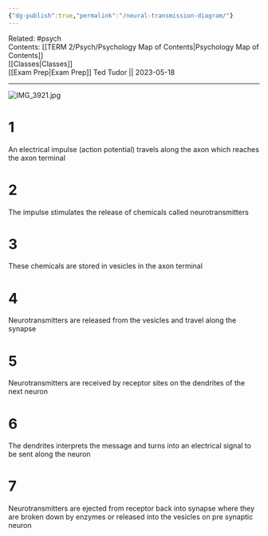 ```yaml
---
{"dg-publish":true,"permalink":"/neural-transmission-diagram/"}
---
```


Related: #psych  
Contents: [[TERM 2/Psych/Psychology Map of Contents\|Psychology Map of Contents]]  
[[Classes\|Classes]]  
[[Exam Prep\|Exam Prep]]
Ted Tudor || 2023-05-18
***
![IMG_3921.jpg](/img/user/IMG_3921.jpg)

# 1

An electrical impulse (action potential) travels along the axon which reaches the axon terminal

# 2

The impulse stimulates the release of chemicals called neurotransmitters

# 3

These chemicals are stored in vesicles in the axon terminal

# 4

Neurotransmitters are released from the vesicles and travel along the synapse

# 5

Neurotransmitters are received by receptor sites on the dendrites of the next neuron

# 6

The dendrites interprets the message and turns into an electrical signal to be sent along the neuron

# 7

Neurotransmitters are ejected from receptor back into synapse where they are broken down by enzymes or released into the vesicles on pre synaptic neuron 

